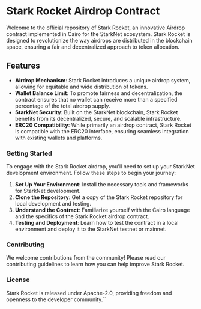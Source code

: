 # Stark Rocket Airdrop Contract

Welcome to the official repository of Stark Rocket, an innovative Airdrop contract implemented in Cairo for the StarkNet ecosystem. Stark Rocket is designed to revolutionize the way airdrops are distributed in the blockchain space, ensuring a fair and decentralized approach to token allocation.


## Features

- **Airdrop Mechanism**: Stark Rocket introduces a unique airdrop system, allowing for equitable and wide distribution of tokens.
- **Wallet Balance Limit**: To promote fairness and decentralization, the contract ensures that no wallet can receive more than a specified percentage of the total airdrop supply.
- **StarkNet Security**: Built on the StarkNet blockchain, Stark Rocket benefits from its decentralized, secure, and scalable infrastructure.
- **ERC20 Compatibility**: While primarily an airdrop contract, Stark Rocket is compatible with the ERC20 interface, ensuring seamless integration with existing wallets and platforms.


### Getting Started

To engage with the Stark Rocket airdrop, you'll need to set up your StarkNet development environment. Follow these steps to begin your journey:

1. **Set Up Your Environment**: Install the necessary tools and frameworks for StarkNet development.
2. **Clone the Repository**: Get a copy of the Stark Rocket repository for local development and testing.
3. **Understand the Contract**: Familiarize yourself with the Cairo language and the specifics of the Stark Rocket airdrop contract.
4. **Testing and Deployment**: Learn how to test the contract in a local environment and deploy it to the StarkNet testnet or mainnet.


### Contributing

We welcome contributions from the community! Please read our contributing guidelines to learn how you can help improve Stark Rocket.


### License
Stark Rocket is released under Apache-2.0, providing freedom and openness to the developer community.``